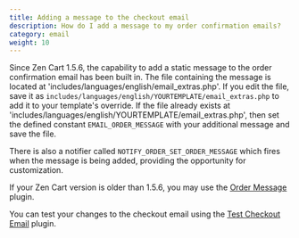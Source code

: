 ```yaml
---
title: Adding a message to the checkout email
description: How do I add a message to my order confirmation emails? 
category: email
weight: 10
---
```


Since Zen Cart 1.5.6, the capability to add a static message to the order confirmation email has been built in.  The file containing the message is located at 'includes/languages/english/email_extras.php'. If you edit the file, save it as `includes/languages/english/YOURTEMPLATE/email_extras.php` to add it to your template's override.  If the file already exists at 'includes/languages/english/YOURTEMPLATE/email_extras.php', then set the defined constant `EMAIL_ORDER_MESSAGE` with your additional message and save the file.  

There is also a notifier called `NOTIFY_ORDER_SET_ORDER_MESSAGE` which fires when the message is being added, providing the opportunity for customization.

If your Zen Cart version is older than 1.5.6, you may use the [Order Message](https://www.zen-cart.com/downloads.php?do=file&id=2200) plugin.

You can test your changes to the checkout email using the [Test Checkout Email](https://www.zen-cart.com/downloads.php?do=file&id=2291) plugin. 


